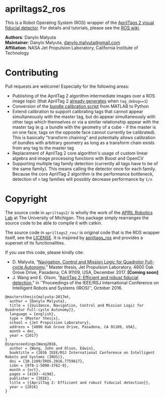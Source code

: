 # apriltags2_ros

This is a Robot Operating System (ROS) wrapper of the [AprilTags 2 visual fiducial detector](https://april.eecs.umich.edu/software/apriltag.html). For details and tutorials, please see the [ROS wiki](http://wiki.ros.org/apriltags2_ros).

**Authors**: Danylo Malyuta  
**Maintainer**: Danylo Malyuta, danylo.malyuta@gmail.com  
**Affiliation**: NASA Jet Propulsion Laboratory, California Institute of Technology

# Contributing

Pull requests are welcome! Especially for the following areas:

- Publishing of the AprilTag 2 algorithm intermediate images over a ROS image topic (that AprilTag 2 [already generates](https://github.com/dmalyuta/apriltags2_ros/blob/526b9455121ae0bb6b4c1c3db813f0fbdf78393c/apriltags2/src/apriltag.c#L1167-L1395) when `tag_debug==1`)
- Conversion of the [bundle calibration script](https://github.com/dmalyuta/apriltags2_ros/blob/526b9455121ae0bb6b4c1c3db813f0fbdf78393c/apriltags2_ros/scripts/calibrate_bundle.m) from MATLAB to Python
- Extend calibration to support calibrating tags that cannot appear simultaneously with the master tag, but do appear simultaneously with other tags which themselves or via a similar relationship appear with the master tag (e.g. a bundle with the geometry of a cube - if the master is on one face, tags on the opposite face cannot currently be calibrated). This is basically "transform chaining" and potentially allows calibration of bundles with arbitrary geometry as long as a transform chain exists from any tag to the master tag
- Replacement of AprilTag 2 core algorithm's usage of custom linear algebra and image processing functions with Boost and OpenCV
- Supporting multiple tag family detection (currently all tags have to be of the same family). This means calling the detector once for each family. Because the core AprilTag 2 algorithm is the performance bottleneck, detection of `n` tag families will possibly decrease performance by `1/n`

# Copyright

The source code in `apriltags2/` is wholly the work of the [APRIL Robotics Lab](https://april.eecs.umich.edu/software/apriltag.html) at The University of Michigan. This package simply rearranges the source code to be able to compile it with catkin.

The source code in `apriltags2_ros/` is original code that is the ROS wrapper itself, see the [LICENSE](https://github.com/dmalyuta/apriltags2_ros/blob/526b9455121ae0bb6b4c1c3db813f0fbdf78393c/LICENSE). It is inspired by [apriltags_ros](https://github.com/RIVeR-Lab/apriltags_ros) and provides a superset of its functionalities.

If you use this code, please kindly cite:


- D. Malyuta, “[Navigation, Control and Mission Logic for Quadrotor Full-cycle Autonomy](https://www.research-collection.ethz.ch/TODO),” Master thesis, Jet Propulsion Laboratory, 4800 Oak Grove Drive, Pasadena, CA 91109, USA, December 2017. **[Coming soon]**
- J. Wang and E. Olson, "[AprilTag 2: Efficient and robust fiducial detection](http://ieeexplore.ieee.org/document/7759617/)," in ''Proceedings of the IEEE/RSJ International Conference on Intelligent Robots and Systems (IROS)'', October 2016.

```
@mastersthesis{malyuta:2017mt,
  author = {Danylo Malyuta},
  title = {{Guidance, Navigation, Control and Mission Logic for Quadrotor Full-cycle Autonomy}},
  language = {english},
  type = {Master thesis},
  school = {Jet Propulsion Laboratory},
  address = {4800 Oak Grove Drive, Pasadena, CA 91109, USA},
  month = dec,
  year = {2017}
}
@inproceedings{Wang2016,
  author = {Wang, John and Olson, Edwin},
  booktitle = {2016 IEEE/RSJ International Conference on Intelligent Robots and Systems (IROS)},
  doi = {10.1109/IROS.2016.7759617},
  isbn = {978-1-5090-3762-9},
  month = {oct},
  pages = {4193--4198},
  publisher = {IEEE},
  title = {{AprilTag 2: Efficient and robust fiducial detection}},
  year = {2016}
}
```
